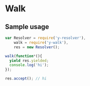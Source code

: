 # Walk

## Sample usage

```javascript
var Resolver = require('y-resolver'),
    walk = require('y-walk'),
    res = new Resolver();

walk(function*(){
  yield res.yielded;
  console.log('hi');
});

res.accept(); // hi
```
